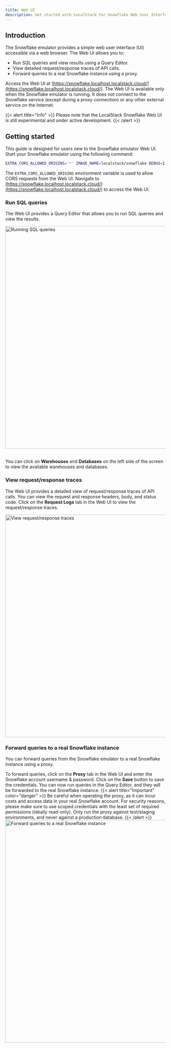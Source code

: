 ```yaml
---
title: Web UI 
description: Get started with LocalStack for Snowflake Web User Interface
---
```




## Introduction

The Snowflake emulator provides a simple web user interface (UI) accessible via a web browser. The Web UI allows you to:

* Run SQL queries and view results using a Query Editor.
* View detailed request/response traces of API calls.
* Forward queries to a real Snowflake instance using a proxy.

Access the Web UI at [https://snowflake.localhost.localstack.cloud/](https://snowflake.localhost.localstack.cloud/). The Web UI is available only when the Snowflake emulator is running. It does not connect to the Snowflake service (except during a proxy connection) or any other external service on the Internet.

{{< alert title="Info" >}}
Please note that the LocalStack Snowflake Web UI is still experimental and under active development.
{{< /alert >}}

## Getting started

This guide is designed for users new to the Snowflake emulator Web UI. Start your Snowflake emulator using the following command:

```bash
EXTRA_CORS_ALLOWED_ORIGINS='*' IMAGE_NAME=localstack/snowflake DEBUG=1 localstack start
```

The `EXTRA_CORS_ALLOWED_ORIGINS` environment variable is used to allow CORS requests from the Web UI. Navigate to [https://snowflake.localhost.localstack.cloud/](https://snowflake.localhost.localstack.cloud/) to access the Web UI.

### Run SQL queries

The Web UI provides a Query Editor that allows you to run SQL queries and view the results.

<img src="run-sql-queries-web-ui.png" alt="Running SQL queries" width="700"/>
<br><br>

You can click on **Warehouses** and **Databases** on the left side of the screen to view the available warehouses and databases.

### View request/response traces

The Web UI provides a detailed view of request/response traces of API calls. You can view the request and response headers, body, and status code. Click on the **Request Logs** tab in the Web UI to view the request/response traces.

<img src="request-logs-web-ui.png" alt="View request/response traces" width="700"/>

### Forward queries to a real Snowflake instance

You can forward queries from the Snowflake emulator to a real Snowflake instance using a proxy.

To forward queries, click on the **Proxy** tab in the Web UI and enter the Snowflake account username & password. Click on the **Save** button to save the credentials. You can now run queries in the Query Editor, and they will be forwarded to the real Snowflake instance.
{{< alert title="Important" color="danger" >}}
Be careful when operating the proxy, as it can incur costs and access data in your real Snowflake account. For security reasons, please make sure to use scoped credentials with the least set of required permissions (ideally read-only). Only run the proxy against test/staging environments, and never against a production database.
{{< /alert >}}
<img src="proxy-web-ui.png" alt="Forward queries to a real Snowflake instance" width="700"/>
